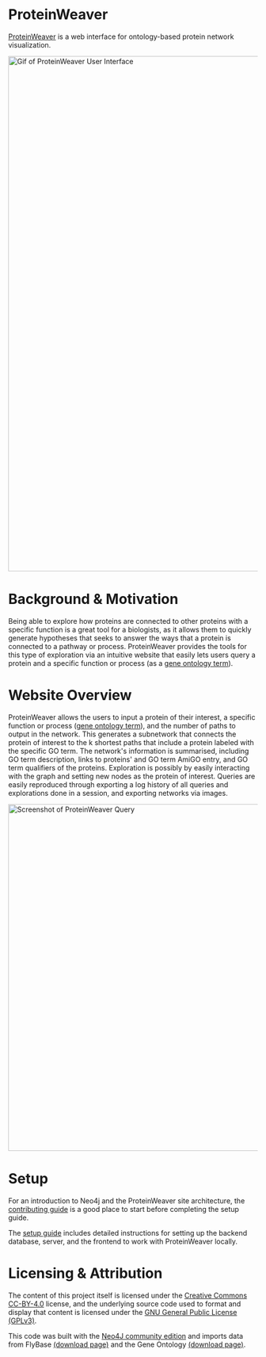 # ProteinWeaver
[ProteinWeaver](https://proteinweaver.reedcompbio.org/) is a web interface for ontology-based protein network visualization.

<img width="1040" alt="Gif of ProteinWeaver User Interface" src="https://github.com/Reed-CompBio/protein-weaver/assets/67818840/9ecf19ef-898f-4b54-a8a8-f005a8f62c4b">

# Background & Motivation
Being able to explore how proteins are connected to other proteins with a specific function is a great tool for a biologists, as it allows them to quickly generate hypotheses that seeks to answer the ways that a protein is connected to a pathway or process. ProteinWeaver provides the tools for this type of exploration via an intuitive website that easily lets users query a protein and a specific function or process (as a [gene ontology term](https://geneontology.org/)). 

# Website Overview
ProteinWeaver allows the users to input a protein of their interest, a specific function or process ([gene ontology term](https://geneontology.org/)), and the number of paths to output in the network. This generates a subnetwork that connects the protein of interest to the k shortest paths that include a protein labeled with the specific GO term. The network's information is summarised, including GO term description, links to proteins' and GO term AmiGO entry, and GO term qualifiers of the proteins. Exploration is possibly by easily interacting with the graph and setting new nodes as the protein of interest. Queries are easily reproduced through exporting a log history of all queries and explorations done in a session, and exporting networks via images. 

<img width="700" alt="Screenshot of ProteinWeaver Query" src="https://github.com/Reed-CompBio/protein-weaver/assets/67818840/64d50761-e7b4-4ca5-9aaf-bf2cd01cf80d">

# Setup
For an introduction to Neo4j and the ProteinWeaver site architecture, the [contributing guide](https://reed-compbio.github.io/protein-weaver/contributing-guide/) is a good place to start before completing the setup guide.

The [setup guide](https://reed-compbio.github.io/protein-weaver/setup/) includes detailed instructions for setting up the backend database, server, and the frontend to work with ProteinWeaver locally.

# Licensing & Attribution
The content of this project itself is licensed under the [Creative Commons CC-BY-4.0](https://creativecommons.org/licenses/by/4.0/) license, and the underlying source code used to format and display that content is licensed under the [GNU General Public License (GPLv3)](https://www.gnu.org/licenses/quick-guide-gplv3.html).

This code was built with the [Neo4J community edition](https://neo4j.com/licensing/) and imports data from FlyBase [(download page)](https://wiki.flybase.org/wiki/FlyBase:Downloads_Overview#Gene_Association_File_-_GAF_.28gene_association.fb.gz.29) and the Gene Ontology [(download page)](https://geneontology.org/docs/download-ontology/).